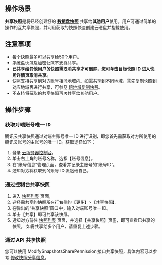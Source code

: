 ## 操作场景

**共享快照**是将已经创建好的 [**数据盘快照**]( https://cloud.tencent.com/document/product/362/5755 ) 共享给**其他用户**使用。用户可通过简单的操作相互共享快照，并利用获取的快照快速创建云硬盘并挂载使用。

## 注意事项
 - 每个快照最多可以共享给50个用户。
 - 系统盘快照及加密快照不支持共享。
 - **已共享给其他用户的快照需取消共享才可删除，您可单击目标快照 ID 进入快照详情页取消共享。**
 - 快照支持共享到对方账号相同地域内。如需共享到不同地域，需先复制快照到对应地域再进行共享，可参见 [跨地域复制快照](https://cloud.tencent.com/document/product/362/18152)。
 - 不支持将获取的共享快照再次共享给其他用户。

## 操作步骤



### 获取对端账号唯一 ID[](id:account)

腾讯云共享快照通过对端主账号唯一 ID 进行识别，即您首先需获取对方所使用的腾讯云账号的主账号的唯一 ID。获取途径如下：
1. 登录 [云服务器控制台](https://console.cloud.tencent.com/cvm/)。
2. 单击右上角的账号名称，选择【账号信息】。
3. 在“账号信息”管理页面，查看并记录主账号的“账号ID”。 
4. 通知对方将获取到的账号 ID 发送给自己。


### 通过控制台共享快照
 1. 进入 [快照列表](https://console.cloud.tencent.com/cvm/snapshot) 页面。 
 2. 选择需共享的快照所在行右侧的【更多】>【共享快照】。
 3. 在弹出的“共享快照”窗口中，输入对端账号唯一 ID。
 4. 单击【共享】即可共享该快照。
 5. 通知对方前往 [快照列表](https://console.cloud.tencent.com/cvm/snapshot) 页面，并选择【共享快照】页签，即可查看已共享的快照。
 如需共享给多个用户，请重复上述步骤。



### 通过 API 共享快照

您可以使用 ModifySnapshotsSharePermission 接口共享快照，具体内容可以参考 [修改快照分享信息]( https://cloud.tencent.com/document/product/362/38073 )。

